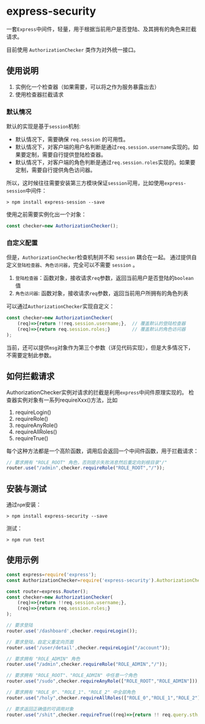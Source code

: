 # express-security

一套`Express`中间件，轻量，用于根据当前用户是否登陆、及其拥有的角色来拦截请求。

目前使用 `AuthorizationChecker` 类作为对外统一接口。

## 使用说明

1. 实例化一个检查器（如果需要，可以将之作为服务暴露出去）
2. 使用检查器拦截请求

### 默认情况

默认的实现是基于`session`机制:

* 默认情况下，需要确保  `req.session` 的可用性。
* 默认情况下，对客户端的用户名判断是通过`req.session.username`实现的。如果要定制，需要自行提供登陆检查器。
* 默认情况下，对客户端的角色判断是通过`req.session.roles`实现的。如果要定制，需要自行提供角色访问器。

所以，这时候往往需要安装第三方模块保证`session`可用，比如使用`express-session`中间件：
```
> npm install express-session --save
```

使用之前需要实例化出一个对象：
```JavaScript
const checker=new AuthorizationChecker();
```

### 自定义配置

但是，`AuthorizationChecker`检查机制并不和 `session` 耦合在一起。 通过提供自定义`登陆检查器`、`角色访问器`，完全可以不需要 `session` 。

1. `登陆检查器`：函数对象，接收请求`req`参数，返回当前用户是否登陆的`boolean`值
2. `角色访问器`: 函数对象，接收请求`req`参数，返回当前用户所拥有的角色列表

可以通过`AuthorizationChecker`实现自定义：
```JavaScript
const checker=new AuthorizationChecker(
    (req)=>{return !!req.session.username;},  // 覆盖默认的登陆检查器
    (req)=>{return req.session.roles;}        // 覆盖默认的角色访问器
);
```

当前，还可以提供`msg`对象作为第三个参数（详见代码实现），但是大多情况下，不需要定制此参数。

## 如何拦截请求

AuthorizationChecker实例对请求的拦截是利用`express`中间件原理实现的。
检查器实例对象有一系列requireXxx()方法，比如

1. requireLogin()
2. requireRole()
3. requireAnyRole()
4. requireAllRoles()
5. requireTrue()

每个这种方法都是一个高阶函数，调用后会返回一个中间件函数，用于拦截请求：

```JavaScript
// 要求拥有 "ROLE_ROOT" 角色，否则提示失败消息然后重定向到根目录"/"
router.use("/admin",checker.requireRole("ROLE_ROOT","/"));
```

## 安装与测试

通过`npm`安装：
```
> npm install express-security --save
```

测试：
```
> npm run test
```

## 使用示例

```JavaScript
const express=require('express');
const AuthorizationChecker=require('express-security').AuthorizationChecker;

const router=express.Router();
const checker=new AuthorizationChecker(
    (req)=>{return !!req.session.username;},
    (req)=>{return req.session.roles;}
);

// 要求登陆
router.use('/dashboard',checker.requireLogin());

// 要求登陆，自定义重定向页面
router.use('/user/detail',checker.requireLogin("/account"));

// 要求拥有 "ROLE_ADMIN" 角色
router.use("/admin",checker.requireRole("ROLE_ADMIN","/"));

// 要求拥有 "ROLE_ROOT"、"ROLE_ADMIN" 中任意一个角色
router.use("/sudo",checker.requireAnyRole(["ROLE_ROOT","ROLE_ADMIN"]));

// 要求拥有 "ROLE_0"、"ROLE_1"、"ROLE_2" 中全部角色
router.use("/holy",checker.requireAllRoles(["ROLE_0","ROLE_1","ROLE_2"]));

// 要求返回正确值的可调用对象
router.use("/shit",checker.requireTrue((req)=>{return !! req.query.sth;},"/"));
```
